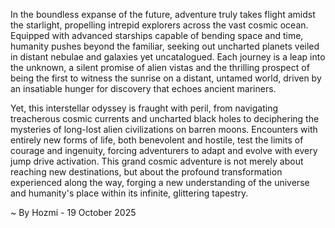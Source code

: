 
In the boundless expanse of the future, adventure truly takes flight amidst the starlight, propelling intrepid explorers across the vast cosmic ocean. Equipped with advanced starships capable of bending space and time, humanity pushes beyond the familiar, seeking out uncharted planets veiled in distant nebulae and galaxies yet uncatalogued. Each journey is a leap into the unknown, a silent promise of alien vistas and the thrilling prospect of being the first to witness the sunrise on a distant, untamed world, driven by an insatiable hunger for discovery that echoes ancient mariners.

Yet, this interstellar odyssey is fraught with peril, from navigating treacherous cosmic currents and uncharted black holes to deciphering the mysteries of long-lost alien civilizations on barren moons. Encounters with entirely new forms of life, both benevolent and hostile, test the limits of courage and ingenuity, forcing adventurers to adapt and evolve with every jump drive activation. This grand cosmic adventure is not merely about reaching new destinations, but about the profound transformation experienced along the way, forging a new understanding of the universe and humanity's place within its infinite, glittering tapestry.

~ By Hozmi - 19 October 2025
